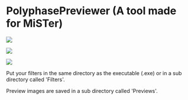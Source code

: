 # PolyphasePreviewer (A tool made for MiSTer)
![](https://imgur.com/a/H6dgS5m)

![](https://i.imgur.com/rhdxng8.png)

![](https://i.imgur.com/janhI6f.png)

Put your filters in the same directory as the executable (.exe) or in a sub directory called 'Filters'.

Preview images are saved in a sub directory called 'Previews'.
